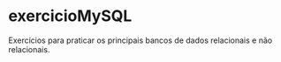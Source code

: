 # exercicioMySQL
Exercícios para praticar os principais bancos de dados relacionais e não relacionais.
